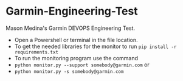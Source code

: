 # Garmin-Engineering-Test

Mason Medina's Garmin DEVOPS Engineering Test.
 * Open a Powershell or terminal in the file location.
 * To get the needed libraries for the monitor to run `pip install -r requirements.txt`
 * To run the monitoring program use the command
 * `python monitor.py --support somebody@garmin.com` or
 * `python monitor.py -s somebody@garmin.com`

